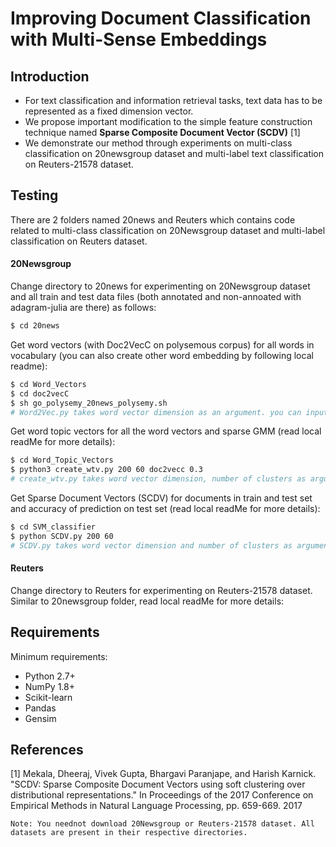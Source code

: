 # Improving Document Classification with Multi-Sense Embeddings


## Introduction
  - For text classification and information retrieval tasks, text data has to be represented as a fixed dimension vector. 
  - We propose important modification to the simple feature construction technique named **Sparse Composite Document Vector (SCDV)** [1]
  - We demonstrate our method through experiments on multi-class classification on 20newsgroup dataset and multi-label text classification on Reuters-21578 dataset. 

## Testing
There are 2 folders named 20news and Reuters which contains code related to multi-class classification on 20Newsgroup dataset and multi-label classification on Reuters dataset.

#### 20Newsgroup
Change directory to 20news for experimenting on 20Newsgroup dataset and all train and test data files (both annotated and non-annoated with adagram-julia are there) as follows:
```sh
$ cd 20news
```
Get word vectors (with Doc2VecC on polysemous corpus) for all words in vocabulary (you can also create other word embedding by following local readme):
```sh
$ cd Word_Vectors
$ cd doc2vecC
$ sh go_polysemy_20news_polysemy.sh 
# Word2Vec.py takes word vector dimension as an argument. you can input a dimension of 200.
```

Get word topic vectors for all the word vectors and sparse GMM (read local readMe for more details):
```sh
$ cd Word_Topic_Vectors
$ python3 create_wtv.py 200 60 doc2vecc 0.3
# create_wtv.py takes word vector dimension, number of clusters as arguments, type of embeddings and sparsity threshold. We took word vector dim 200, 60 as number of clusters, doc2vecc train word-vectors and sparsity threshold of 0.3
```

Get Sparse Document Vectors (SCDV) for documents in train and test set and accuracy of prediction on test set (read local readMe for more details):
```sh
$ cd SVM_classifier
$ python SCDV.py 200 60
# SCDV.py takes word vector dimension and number of clusters as arguments. We took word vector dimension as 200 and number of clusters as 60.
```
#### Reuters
Change directory to Reuters for experimenting on Reuters-21578 dataset. Similar to 20newsgroup folder, read local readMe for more details:

## Requirements
Minimum requirements:
  -  Python 2.7+
  -  NumPy 1.8+
  -  Scikit-learn
  -  Pandas
  -  Gensim

## References
[1] Mekala, Dheeraj, Vivek Gupta, Bhargavi Paranjape, and Harish Karnick. "SCDV: Sparse Composite Document Vectors using soft clustering over distributional representations." In Proceedings of the 2017 Conference on Empirical Methods in Natural Language Processing, pp. 659-669. 2017

    Note: You neednot download 20Newsgroup or Reuters-21578 dataset. All datasets are present in their respective directories.

[//]: # (We used SGMl parser for parsing Reuters-21578 dataset from  https://gist.github.com/herrfz/7967781)

